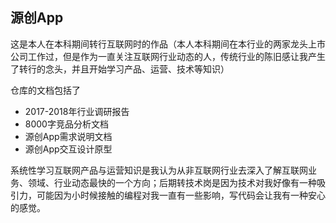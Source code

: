 ## 源创App

这是本人在本科期间转行互联网时的作品（本人本科期间在本行业的两家龙头上市公司工作过，但是作为一直关注互联网行业动态的人，传统行业的陈旧感让我产生了转行的念头，并且开始学习产品、运营、技术等知识）

仓库的文档包括了

* 2017-2018年行业调研报告
* 8000字竞品分析文档
* 源创App需求说明文档
* 源创App交互设计原型

系统性学习互联网产品与运营知识是我认为从非互联网行业去深入了解互联网业务、领域、行业动态最快的一个方向；后期转技术岗是因为技术对我好像有一种吸引力，可能因为小时候接触的编程对我一直有一些影响，写代码会让我有一种安心的感觉。



